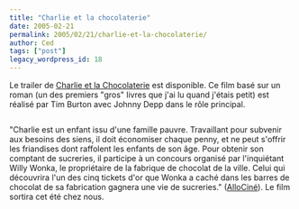 ```yaml
---
title: "Charlie et la chocolaterie"
date: 2005-02-21
permalink: 2005/02/21/charlie-et-la-chocolaterie/
author: Ced
tags: ["post"]
legacy_wordpress_id: 18
---
```


Le trailer de <a href="http://www.apple.com/trailers/wb/charliechocolatefactory/large.html" hreflang="en">Charlie et la Chocolaterie</a> est disponible. Ce film basé sur un roman (un des premiers "gros" livres que j'ai lu quand j'étais petit) est réalisé par Tim Burton avec Johnny Depp dans le rôle principal.<br />

<img src="http://a69.g.akamai.net/n/69/10688/v1/img5.allocine.fr/acmedia/medias/nmedia/18/35/48/68/18397561.jpg" alt="" /><br />

<!-- excerpt -->

"Charlie est un enfant issu d'une famille pauvre. Travaillant pour subvenir aux besoins des siens, il doit économiser chaque penny, et ne peut s'offrir les friandises dont raffolent les enfants de son âge. Pour obtenir son comptant de sucreries, il participe à un concours organisé par l'inquiétant Willy Wonka, le propriétaire de la fabrique de chocolat de la ville. Celui qui découvrira l'un des cinq tickets d'or que Wonka a caché dans les barres de chocolat de sa fabrication gagnera une vie de sucreries." (<a href="http://www.allocine.fr/film/fichefilm_gen_cfilm=52933.html" hreflang="fr">AlloCiné</a>). Le film sortira cet été chez nous.
